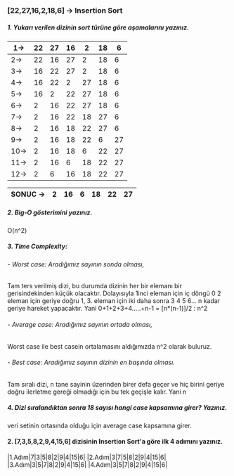 ### [22,27,16,2,18,6] -> Insertion Sort

##### 1. Yukarı verilen dizinin sort türüne göre aşamalarını yazınız.

|1->|22|27|16|2|18|6|
|------|- |- |- |-|- |-|
|2->|22|16|27|2|18|6|
|3->|16|22|27|2|18|6|
|4->|16|22|2|27|18|6|
|5->|16|2|22|27|18|6|
|6->|2|16|22|27|18|6|
|7->|2|16|22|18|27|6|
|8->|2|16|18|22|27|6|
|9->|2|16|18|22|6|27|
|10->|2|16|18|6|22|27|
|11->|2|16|6|18|22|27|
|12->|2|6|16|18|22|27|

|SONUC -> |2|16|6|18|22|27|
|------|- |- |- |-|- |-|


##### 2. Big-O gösterimini yazınız.

O(n^2)

##### 3. Time Complexity: 
###### - Worst case: Aradığımız sayının sonda olması,
Tam ters verilmiş dizi, bu durumda dizinin her bir elemanı bir gerisindekinden küçük olacaktır. Dolayısıyla 1inci eleman için iç döngü 0 2 eleman için geriye doğru 1, 3. eleman için iki daha sonra 3 4 5 6… n kadar geriye hareket yapacaktır. Yani 0+1+2+3+4…..+n-1 = [n*(n-1)]/2   :  n^2

###### - Average case: Aradığımız sayının ortada olması,
Worst case ile best casein ortalamasını aldığımızda   n^2 olarak buluruz.

###### - Best case: Aradığımız sayının dizinin en başında olması.
Tam sıralı dizi, n tane sayinin üzerinden birer defa geçer ve hiç birini geriye doğru ilerletme gereği olmadığı için bu tek geçişle kalır. Yani n

##### 4. Dizi sıralandıktan sonra 18 sayısı hangi case kapsamına girer? Yazınız.
veri setinin ortasında olduğu için average case kapsamına girer.
    
#### 2. [7,3,5,8,2,9,4,15,6] dizisinin Insertion Sort'a göre ilk 4 adımını yazınız.

|1.Adım|7|3|5|8|2|9|4|15|6| 
|2.Adım|3|7|5|8|2|9|4|15|6| 
|3.Adım|3|5|7|8|2|9|4|15|6| 
|4.Adım|3|5|7|8|2|9|4|15|6|  
